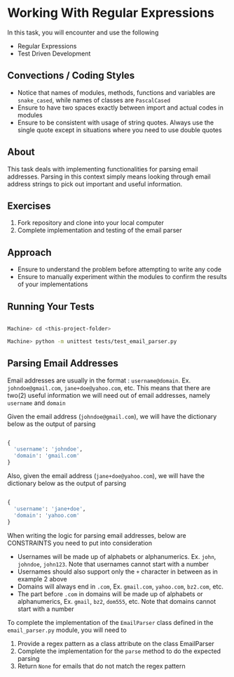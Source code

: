 # Working With Regular Expressions

In this task, you will encounter and use the following
- Regular Expressions
- Test Driven Development

## Convections / Coding Styles

- Notice that names of modules, methods, functions and variables are `snake_cased`, while names of classes are `PascalCased`
- Ensure to have two spaces exactly between import and actual codes in modules
- Ensure to be consistent with usage of string quotes. Always use the single quote except in situations where you need to use double quotes

## About

This task deals with implementing functionalities for parsing email addresses. Parsing in this context simply means looking through email address strings to pick out important and useful information.

## Exercises

1. Fork repository and clone into your local computer
2. Complete implementation and testing of the email parser

## Approach

- Ensure to understand the problem before attempting to write any code
- Ensure to manually experiment within the modules to confirm the results of your implementations

## Running Your Tests

```bash

Machine> cd <this-project-folder>

Machine> python -m unittest tests/test_email_parser.py

```

## Parsing Email Addresses

Email addresses are usually in the format : `username@domain`. Ex. `johndoe@gmail.com`, `jane+doe@yahoo.com`, etc. This means that there are two(2) useful information we will need out of email addresses, namely `username` and `domain`

Given the email address (`johndoe@gmail.com`), we will have the dictionary below as the output of parsing
```python

{
  'username': 'johndoe',
  'domain': 'gmail.com'
}

```

Also, given the email address (`jane+doe@yahoo.com`), we will have the dictionary below as the output of parsing
```python

{
  'username': 'jane+doe',
  'domain': 'yahoo.com'
}

```

When writing the logic for parsing email addresses, below are CONSTRAINTS you need to put into consideration
- Usernames will be made up of alphabets or alphanumerics. Ex. `john`, `johndoe`, `john123`. Note that usernames cannot start with a number
- Usernames should also support only the `+` character in between as in example 2 above
- Domains will always end in `.com`, Ex. `gmail.com`, `yahoo.com`, `bz2.com`, etc.
- The part before `.com` in domains will be made up of alphabets or alphanumerics, Ex. `gmail`, `bz2`, `dom555`, etc. Note that domains cannot start with a number

To complete the implementation of the `EmailParser` class defined in the `email_parser.py` module, you will need to
1. Provide a regex pattern as a class attribute on the class EmailParser
2. Complete the implementation for the `parse` method to do the expected parsing
3. Return `None` for emails that do not match the regex pattern
